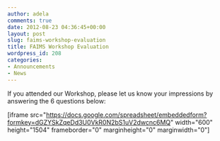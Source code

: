```yaml
---
author: adela
comments: true
date: 2012-08-23 04:36:45+00:00
layout: post
slug: faims-workshop-evaluation
title: FAIMS Workshop Evaluation
wordpress_id: 208
categories:
- Announcements
- News
---
```


If you attended our Workshop, please let us know your impressions by answering the 6 questions below:

[iframe src="https://docs.google.com/spreadsheet/embeddedform?formkey=dGZYSkZqeDd3U0VkR0N2bS1uV2dwcnc6MQ" width="600" height="1504" frameborder="0" marginheight="0" marginwidth="0"]
